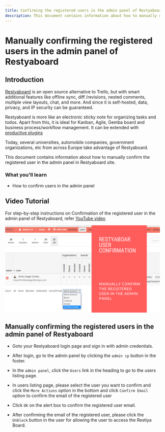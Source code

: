 ```yaml
---
title: Confirming the registered users in the admin panel of Restyaboard
description: This document contains information about how to manually confirm the registered user in the admin panel in Restyaboard site.
---
```


# Manually confirming the registered users in the admin panel of Restyaboard

## Introduction

[Restyaboard](https://restya.com/board) is an open source alternative to Trello, but with smart additional features like offline sync, diff /revisions, nested comments, multiple view layouts, chat, and more. And since it is self-hosted, data, privacy, and IP security can be guaranteed.

Restyaboard is more like an electronic sticky note for organizing tasks and todos. Apart from this, it is ideal for Kanban, Agile, Gemba board and business process/workflow management. It can be extended with [productive plugins](https://restya.com/board/apps "productive plugins")

Today, several universities, automobile companies, government organizations, etc from across Europe take advantage of Restyaboard.

This document contains information about how to manually confirm the registered user in the admin panel in Restyaboard site.

### What you'll learn

*   How to confirm users in the admin panel

## Video Tutorial

For step-by-step instructions on Confirmation of the registered user in the admin panel of Restyaboard, refer [YouTube video](https://www.youtube.com/watch?v=_hw8Gkht4Js "Watch video on Confirmation of the registered user in the admin panel of Restyaboard")

[![Confirmation of the registered user in the admin panel of Restyaboard](restyaboard-user-confirmation.png)](https://www.youtube.com/watch?v=_hw8Gkht4Js "Watch video on Confirmation of the registered user in the admin panel of Restyaboard")  

## Manually confirming the registered users in the admin panel of Restyaboard

*   Goto your Restyaboard login page and sign in with admin credentials.
    
*   After login, go to the admin panel by clicking the `admin cp` button in the footer.
    
*   In the `admin panel`, click the `Users` link in the heading to go to the users listing page.
*   In users listing page, please select the user you want to confirm and click the `More Actions` option in the bottom and click `Confirm Email` option to confirm the email of the registered user
*   Click `OK` on the alert box to confirm the registered user email.
    
*   After confirming the email of the registered user, please click the `Unblock` button in the user for allowing the user to access the Restiya Board.